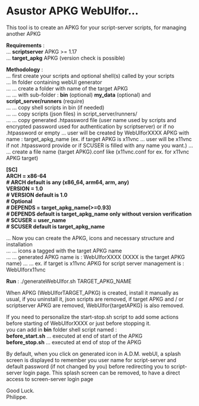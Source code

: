 # Asustor APKG WebUIfor...
This tool is to create an APKG for your script-server scripts, for managing another APKG  

**Requirements** :  
... **scriptserver** APKG >= 1.17  
... **target_apkg** APKG (version check is possible)
  
**Methodology** :  
... first create your scripts and optional shell(s) called by your scripts  
... In folder containing webUI generator  
... ... create a folder with name of the target APKG  
... ... with sub-folder : **bin** (optional) **my_data** (optional) and **script_server/runners** (require)  
... ... copy shell scripts in bin (if needed)  
... ... copy scripts (json files) in script_server/runners/    
... ... copy generated .htpassword file (user name used by scripts and encrypted password used for authentication by scriptserver) or if no .htpassword or empty ... user will be created by WebUIforXXXX APKG with name : target_apkg_name (ex. if target APKG is x11vnc ... user will be x11vnc if not .htpassword provide or if SCUSER is filled with any name you want.)
... ... create a file name {target APKG}.conf like (x11vnc.conf for ex. for x11vnc APKG target)

**[SC]  
ARCH = x86-64  
\# ARCH default is any (x86_64, arm64, arm, any)  
VERSION = 1.0  
\# VERSION default is 1.0  
\# Optional  
\# DEPENDS = target_apkg_name(>=0.93)  
\# DEPENDS default is target_apkg_name only without version verification
\# SCUSER = user_name  
\# SCUSER default is target_apkg_name**

... Now you can create the APKG, icons and necessary structure and installation  
... ... icons a tagged with the target APKG name  
... ... generated APKG name is : WebUIforXXXX (XXXX is the target APKG name)
... ... ex. if target is x11vnc APKG for script server management is : WebUIforx11vnc

**Run** : ./generateWebUIfor.sh TARGET_APKG_NAME

When APKG (WebUIforTARGET_APKG) is created, install it manually as usual, if you uninstall it, json scripts are removed, if target APKG and / or scriptserver APKG are removed, WebUIfor{targetAPKG} is also removed.

If you need to personalize the start-stop.sh script to add some actions before starting of WebUIforXXXX or just before stopping it.  
you can add in **bin** folder shell script named :  
**before_start.sh** ... executed at end of start of the APKG  
**before_stop.sh** ... executed at end of stop of the APKG

By default, when you click on generated icon in A.D.M. webUI, a splash screen is displayed to remember you user name for script-server and default password (if not changed by you) before redirecting you to script-server login page. This splash screen can be removed, to have a direct access to screen-server login page 

Good Luck.  
Philippe.